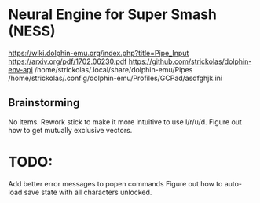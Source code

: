 # Neural Engine for Super Smash (NESS) 

https://wiki.dolphin-emu.org/index.php?title=Pipe_Input
https://arxiv.org/pdf/1702.06230.pdf
https://github.com/strickolas/dolphin-env-api
/home/strickolas/.local/share/dolphin-emu/Pipes
/home/strickolas/.config/dolphin-emu/Profiles/GCPad/asdfghjk.ini

## Brainstorming
No items.
Rework stick to make it more intuitive to use l/r/u/d.
Figure out how to get mutually exclusive vectors.


# TODO:
Add better error messages to popen commands
Figure out how to auto-load save state with all characters unlocked.
